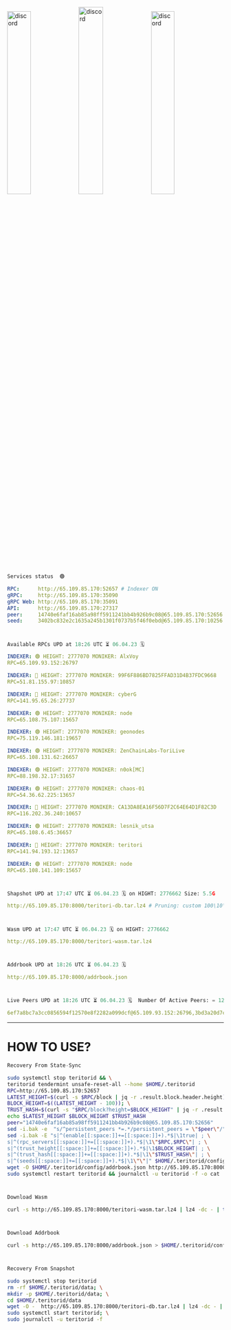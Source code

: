 [<img src='https://user-images.githubusercontent.com/83868103/215836529-812ac1b8-029f-4f5d-bb72-8539c308b0f4.png' alt='discord'  width='33%'>](https://github.com/romanv1812/Teritori/blob/main/data/mainnet_guide.md)[<img src='https://user-images.githubusercontent.com/83868103/215836572-1ace2f52-bfa5-452a-a9bd-1382169bc8f2.png' alt='discord'  width='33.39%'>](https://restake.app/teritori/torivaloper1qy38xmcrnht0kt5c5fryvl8llrpdwer6atxj5u/stake)[<img src='https://user-images.githubusercontent.com/83868103/215836599-cb1990d2-2e43-4fc2-898a-c373bcb64677.png' alt='discord'  width='33%'>](https://restake.app/teritori/torivaloper1qy38xmcrnht0kt5c5fryvl8llrpdwer6atxj5u/stake)
```python
Services status  🟢
```
```YAML
RPC:      http://65.109.85.170:52657 # Indexer ON
gRPC:     http://65.109.85.170:35090
gRPC Web: http://65.109.85.170:35091
API:      http://65.109.85.170:27317
peer:     14740e6faf16ab85a98ff5911241bb4b926b9c08@65.109.85.170:52656
seed:     3402bc832e2c1635a245b1301f0737b5f46f0ebd@65.109.85.170:10256
```
#
```python
Available RPCs UPD at 18:26 UTC ⏳ 06.04.23 🗓️ 
```
```YAML
INDEXER: 🟢 HEIGHT: 2777070 MONIKER: AlxVoy
RPC=65.109.93.152:26797

INDEXER: 🔴 HEIGHT: 2777070 MONIKER: 99F6F886BD7825FFAD31D4B37FDC9668
RPC=51.81.155.97:10857

INDEXER: 🔴 HEIGHT: 2777070 MONIKER: cyberG
RPC=141.95.65.26:27737

INDEXER: 🟢 HEIGHT: 2777070 MONIKER: node
RPC=65.108.75.107:15657

INDEXER: 🟢 HEIGHT: 2777070 MONIKER: geonodes
RPC=75.119.146.181:19657

INDEXER: 🟢 HEIGHT: 2777070 MONIKER: ZenChainLabs-ToriLive
RPC=65.108.131.62:26657

INDEXER: 🟢 HEIGHT: 2777070 MONIKER: n0ok[MC]
RPC=88.198.32.17:31657

INDEXER: 🟢 HEIGHT: 2777070 MONIKER: chaos-01
RPC=54.36.62.225:13657

INDEXER: 🔴 HEIGHT: 2777070 MONIKER: CA13DA8EA16F56D7F2C64E64D1F82C3D
RPC=116.202.36.240:10657

INDEXER: 🟢 HEIGHT: 2777070 MONIKER: lesnik_utsa
RPC=65.108.6.45:36657

INDEXER: 🔴 HEIGHT: 2777070 MONIKER: teritori
RPC=141.94.193.12:13657

INDEXER: 🟢 HEIGHT: 2777070 MONIKER: node
RPC=65.108.141.109:15657

```
#
```python
Shapshot UPD at 17:47 UTC ⏳ 06.04.23 🗓️ on HIGHT: 2776662 Size: 5.5G
```
```YAML
http://65.109.85.170:8000/teritori-db.tar.lz4 # Pruning: custom 100\10\100 Indexer kv
```
#
```python
Wasm UPD at 17:47 UTC ⏳ 06.04.23 🗓️ on HIGHT: 2776662
```
```YAML
http://65.109.85.170:8000/teritori-wasm.tar.lz4
```
#
```python
Addrbook UPD at 18:26 UTC ⏳ 06.04.23 🗓️ 
```
```YAML
http://65.109.85.170:8000/addrbook.json
```
#
```python
Live Peers UPD at 18:26 UTC ⏳ 06.04.23 🗓️  Number Of Active Peers: = 12
```
```YAML
6ef7a8bc7a3cc0856594f12570e8f2282a099dcf@65.109.93.152:26796,3bd3a20d7c8a26a20927289a7a6bffecf71de53e@51.81.155.97:10856,e3b906fefa58783395fcf72086c698707908a558@141.95.65.26:27736,4cef2b81f82420434c6ce0dc43ca04ad18ef773f@65.108.75.107:15656,16f90d350de14a596ebdc683ce5e703c14e40bb3@75.119.146.181:19656,8e9624292123624e4eddc3f43189f08a0424127e@65.108.131.62:26656,e3374c3d25a36f06662fa150043e5e6529d11570@88.198.32.17:31656,10a19941e819a9a89873398b1d52794929d245a0@54.36.62.225:13656,d40face481bc00a617d9a29c39be412a776e28c2@116.202.36.240:10656,46b7ae20e3cc4264076a91c3601f3894a021a80d@65.108.6.45:36656,317d9a102d4a04337c65571c18df0e98269dce87@141.94.193.12:13656,5cabaab828aea4bcc60e20c5a87b469c43023557@65.108.141.109:15656
```
---
# HOW TO USE?
```python
Recovery From State-Sync
```
```bash
sudo systemctl stop teritorid && \
teritorid tendermint unsafe-reset-all --home $HOME/.teritorid
RPC=http://65.109.85.170:52657
LATEST_HEIGHT=$(curl -s $RPC/block | jq -r .result.block.header.height); \
BLOCK_HEIGHT=$((LATEST_HEIGHT - 100)); \
TRUST_HASH=$(curl -s "$RPC/block?height=$BLOCK_HEIGHT" | jq -r .result.block_id.hash)
echo $LATEST_HEIGHT $BLOCK_HEIGHT $TRUST_HASH
peer="14740e6faf16ab85a98ff5911241bb4b926b9c08@65.109.85.170:52656"
sed -i.bak -e  "s/^persistent_peers *=.*/persistent_peers = \"$peer\"/" $HOME/.teritorid/config/config.toml
sed -i.bak -E "s|^(enable[[:space:]]+=[[:space:]]+).*$|\1true| ; \
s|^(rpc_servers[[:space:]]+=[[:space:]]+).*$|\1\"$RPC,$RPC\"| ; \
s|^(trust_height[[:space:]]+=[[:space:]]+).*$|\1$BLOCK_HEIGHT| ; \
s|^(trust_hash[[:space:]]+=[[:space:]]+).*$|\1\"$TRUST_HASH\"| ; \
s|^(seeds[[:space:]]+=[[:space:]]+).*$|\1\"\"|" $HOME/.teritorid/config/config.toml
wget -O $HOME/.teritorid/config/addrbook.json http://65.109.85.170:8000/addrbook.json
sudo systemctl restart teritorid && journalctl -u teritorid -f -o cat
```
#
```python
Download Wasm
```
```bash
curl -s http://65.109.85.170:8000/teritori-wasm.tar.lz4 | lz4 -dc - | tar -xf - -C $HOME/.teritorid/data
```
#
```python
Download Addrbook
```
```bash
curl -s http://65.109.85.170:8000/addrbook.json > $HOME/.teritorid/config/addrbook.json
```
#
```python
Recovery From Snapshot
```
```bash
sudo systemctl stop teritorid
rm -rf $HOME/.teritorid/data; \
mkdir -p $HOME/.teritorid/data; \
cd $HOME/.teritorid/data
wget -O -  http://65.109.85.170:8000/teritori-db.tar.lz4 | lz4 -dc - | tar -xf - -C $HOME/.teritorid
sudo systemctl start teritorid; \
sudo journalctl -u teritorid -f
```
